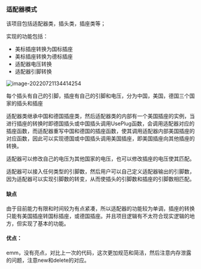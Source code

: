 ### 适配器模式

该项目包括适配器类，插头类，插座类等；

实现的功能包括：

- 美标插座转换为国标插座
- 美标插座转换为德标插座
- 适配器电压转换
- 适配器引脚转换

![image-20220721134414254](C:\Users\Administrator\AppData\Roaming\Typora\typora-user-images\image-20220721134414254.png)

每个插头有自己的引脚，插座有自己的引脚和电压，分为中国，美国，德国三个国家的插头和插座

适配器类继承中国和德国插座类，然后适配器类的内部有一个美国插座的实例，当进行插座的转换时即德国插头或中国插头调用UsePlug函数，会调用适配器对应的插座函数，而适配器重写中国和德国的插座函数，使其调用适配器内部美国插座的对应函数，因此可以实现德国或中国插头调用美国插座，即美国插座向其他插座的转换。

适配器可以修改自己的电压为其他国家的电压，也可以修改插座的电压使其匹配。

适配器可以接入任何类型的引脚数，然后用户可以自己定义适配器输出的引脚数，因为适配器可以实现引脚数的转变，从而使插头的引脚数和插座的引脚数相匹配。

#### 缺点

由于目前能力有限和时间较为有点紧凑，所以适配器的功能较为单调，插座的转换只能有美国插座转国标插座，或德国插座。并且项目逻辑有不太符合现实逻辑的地方，但实现了基本的功能。

#### 优点：

emm，没有亮点，对比上一次的代码，这次更加规范和简洁，然后注意内存泄露的问题，注意new和delete的对应。



